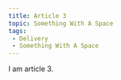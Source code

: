 ```yaml
---
title: Article 3
topic: Something With A Space
tags:
 - Delivery
 - Something With A Space
---
```


I am article 3.
